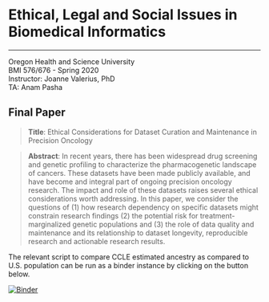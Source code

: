 # Ethical, Legal and Social Issues in Biomedical Informatics
---
Oregon Health and Science University  
BMI 576/676 - Spring 2020  
Instructor: Joanne Valerius, PhD  
TA: Anam Pasha  

## Final Paper 

> **Title**: Ethical Considerations for Dataset Curation and Maintenance in Precision Oncology  

> **Abstract**: In recent years, there has been widespread drug screening and genetic profiling to characterize the pharmacogenetic landscape of cancers. These datasets have been made publicly available, and have become and integral part of ongoing precision oncology research. The impact and role of these datasets raises several ethical considerations worth addressing. In this paper, we consider the questions of (1) how research dependency on specific datasets might constrain research findings (2) the potential risk for treatment-marginalized genetic populations and (3) the role of data quality and maintenance and its relationship to dataset longevity, reproducible research and actionable research results.    

The relevant script to compare CCLE estimated ancestry as compared to U.S. population can be run as a binder instance by clicking on the button below.   

[![Binder](https://mybinder.org/badge_logo.svg)](https://mybinder.org/v2/gh/nathanieljevans/ohsu-ethics-final-2020/master)
